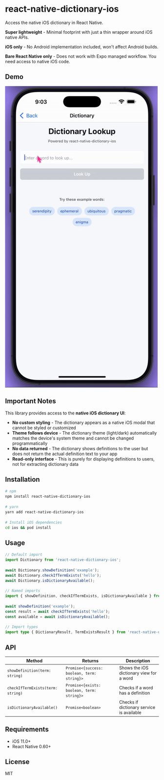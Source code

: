 # react-native-dictionary-ios

Access the native iOS dictionary in React Native.

**Super lightweight** - Minimal footprint with just a thin wrapper around iOS native APIs.

**iOS only** - No Android implementation included, won't affect Android builds.

**Bare React Native only** - Does not work with Expo managed workflow. You need access to native iOS code.

## Demo

![Dictionary Demo](./docs/assets/dictionary.gif)

## Important Notes

This library provides access to the **native iOS dictionary UI**:

- **No custom styling** - The dictionary appears as a native iOS modal that cannot be styled or customized
- **Theme follows device** - The dictionary theme (light/dark) automatically matches the device's system theme and cannot be changed programmatically
- **No data returned** - The dictionary shows definitions to the user but does not return the actual definition text to your app
- **Read-only interface** - This is purely for displaying definitions to users, not for extracting dictionary data

## Installation

```bash
# npm
npm install react-native-dictionary-ios

# yarn
yarn add react-native-dictionary-ios

# Install iOS dependencies
cd ios && pod install
```

## Usage

```typescript
// Default import
import Dictionary from 'react-native-dictionary-ios';

await Dictionary.showDefinition('example');
await Dictionary.checkIfTermExists('hello');
await Dictionary.isDictionaryAvailable();

// Named imports
import { showDefinition, checkIfTermExists, isDictionaryAvailable } from 'react-native-dictionary-ios';

await showDefinition('example');
const result = await checkIfTermExists('hello');
const available = await isDictionaryAvailable();

// Import types
import type { DictionaryResult, TermExistsResult } from 'react-native-dictionary-ios';
```

## API

| Method                            | Returns                                     | Description                               |
| --------------------------------- | ------------------------------------------- | ----------------------------------------- |
| `showDefinition(term: string)`    | `Promise<{success: boolean, term: string}>` | Shows the iOS dictionary view for a word  |
| `checkIfTermExists(term: string)` | `Promise<{exists: boolean, term: string}>`  | Checks if a word has a definition         |
| `isDictionaryAvailable()`         | `Promise<boolean>`                          | Checks if dictionary service is available |

## Requirements

- iOS 11.0+
- React Native 0.60+

## License

MIT
